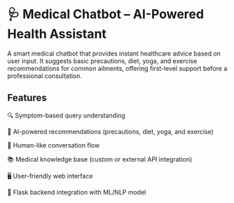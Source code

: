 # 🩺 Medical Chatbot – AI-Powered Health Assistant
A smart medical chatbot that provides instant healthcare advice based on user input. It suggests basic precautions, diet, yoga, and exercise recommendations for common ailments, offering first-level support before a professional consultation.

## Features
🔍 Symptom-based query understanding

🧠 AI-powered recommendations (precautions, diet, yoga, and exercise)

💬 Human-like conversation flow

📚 Medical knowledge base (custom or external API integration)

🖥️ User-friendly web interface

🧪 Flask backend integration with ML/NLP model

